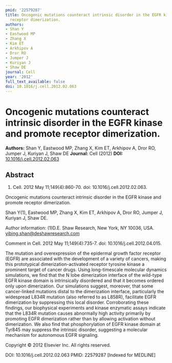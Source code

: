 ```yaml
---
pmid: '22579287'
title: Oncogenic mutations counteract intrinsic disorder in the EGFR kinase and promote
  receptor dimerization.
authors:
- Shan Y
- Eastwood MP
- Zhang X
- Kim ET
- Arkhipov A
- Dror RO
- Jumper J
- Kuriyan J
- Shaw DE
journal: Cell
year: '2012'
full_text_available: false
doi: 10.1016/j.cell.2012.02.063
---
```


# Oncogenic mutations counteract intrinsic disorder in the EGFR kinase and promote receptor dimerization.
**Authors:** Shan Y, Eastwood MP, Zhang X, Kim ET, Arkhipov A, Dror RO, Jumper J, Kuriyan J, Shaw DE
**Journal:** Cell (2012)
**DOI:** [10.1016/j.cell.2012.02.063](https://doi.org/10.1016/j.cell.2012.02.063)

## Abstract

1. Cell. 2012 May 11;149(4):860-70. doi: 10.1016/j.cell.2012.02.063.

Oncogenic mutations counteract intrinsic disorder in the EGFR kinase and promote 
receptor dimerization.

Shan Y(1), Eastwood MP, Zhang X, Kim ET, Arkhipov A, Dror RO, Jumper J, Kuriyan 
J, Shaw DE.

Author information:
(1)D.E. Shaw Research, New York, NY 10036, USA. yibing.shan@deshawresearch.com

Comment in
    Cell. 2012 May 11;149(4):735-7. doi: 10.1016/j.cell.2012.04.015.

The mutation and overexpression of the epidermal growth factor receptor (EGFR) 
are associated with the development of a variety of cancers, making this 
prototypical dimerization-activated receptor tyrosine kinase a prominent target 
of cancer drugs. Using long-timescale molecular dynamics simulations, we find 
that the N lobe dimerization interface of the wild-type EGFR kinase domain is 
intrinsically disordered and that it becomes ordered only upon dimerization. Our 
simulations suggest, moreover, that some cancer-linked mutations distal to the 
dimerization interface, particularly the widespread L834R mutation (also 
referred to as L858R), facilitate EGFR dimerization by suppressing this local 
disorder. Corroborating these findings, our biophysical experiments and kinase 
enzymatic assays indicate that the L834R mutation causes abnormally high 
activity primarily by promoting EGFR dimerization rather than by allowing 
activation without dimerization. We also find that phosphorylation of EGFR 
kinase domain at Tyr845 may suppress the intrinsic disorder, suggesting a 
molecular mechanism for autonomous EGFR signaling.

Copyright © 2012 Elsevier Inc. All rights reserved.

DOI: 10.1016/j.cell.2012.02.063
PMID: 22579287 [Indexed for MEDLINE]
